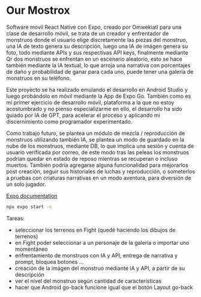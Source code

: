 # Our Mostrox

Software movil React Native con Expo, creado por Omwekiatl para una clase de desarrollo móvil, se trata de un creador y enfrentador de monstruos donde el usuario elige discretamente las piezas del monstruo, una IA de texto genera su descripción, luego una IA de imágen genera su foto, todo mediante APIs y sus respectivas API keys, finalmente mediante Qr dos monstruos se enfrentan en un escenario aleatorio, esto se hace también mediante la IA textual, lo que arroja una narrativa con porcentajes de daño y probabilidad de ganar para cada uno, puede tener una galería de monstruos en su teléfono.

Este proyecto se ha realizado emulando el desarrollo en Android Studio y luego probándolo en móvil mediante la App de Expo Go. También como es mi primer ejercicio de desarrollo móvil, plataforma a la que no estoy acostumbrado y no pienso especializarme en ello, el desarrollo ha sido guiado por IA de GPT, para acelerar el proceso y aplicando mi discernimiento como programador experimentado.

Como trabajo futuro, se plantea un módulo de mezcla / reproducción de monstruos utilizando también IA, se plantea un modo de guardado en la nube de los monstruos, mediante DB, lo que implica una sesión y cuenta de usuario verificada por correo, de este modo tras las peleas los monstruos podrían quedar en estado de reposo mientras se recuperan o incluso muertos. También podría agregarse alguna funcionalidad para mejorarlos post creación, seguir sus historiales de luchas y reproducción, o someterlos a pruebas con criaturas narrativas en un modo aventura, para diversión de un solo jugador.

[Expo documentation](https://docs.expo.dev/)

```bash
npx expo start -c
```

Tareas:

- seleccionar los terrenos en Fight (quedé haciendo los dibujos de terrenos)
- en Fight poder seleccionar a un personaje de la galería o importar uno momentáneo
- enfrentamiento de monstruos con IA y API, entrega de narrativa y prompt, bloquea botones
...
- creación de la imágen del monstruo mediante IA y API, a partir de su descripción
- ver el nivel del monstruo según cantidad de características
- hacer que Android go-back funcione igual que el botón Layout go-back
